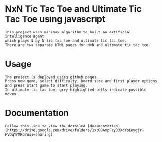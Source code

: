 # NxN Tic Tac Toe and Ultimate Tic Tac Toe using javascript
    This project uses minimax algorithm to built an artificial intelligence agent
    which plays N by N tic tac toe and ultimate tic tac toe.
    There are two separate HTML pages for NxN and ultimate tic tac toe.
# Usage
    The project is deployed using github pages.
    Press new game, select difficulty, board size and first player options
    and press start game to start playing.
    In ultimate tic tac toe, grey highlighted cells indicate possible moves.
# Documentation
    Follow this link to view the detailed [documentation](https://drive.google.com/drive/folders/1xtOBAmpFcy83XqYsKeygjr-FVOqYYMRd?usp=sharing)
